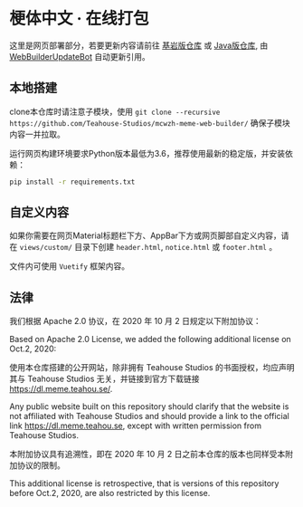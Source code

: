 # 梗体中文 · 在线打包

这里是网页部署部分，若要更新内容请前往 [基岩版仓库](https://github.com/Teahouse-Studios/mcwzh-meme-resourcepack-bedrock/) 或 [Java版仓库](https://github.com/Teahouse-Studios/mcwzh-meme-resourcepack/), 由 [WebBuilderUpdateBot](https://github.com/apps/webbuilderupdatebot) 自动更新引用。

## 本地搭建

clone本仓库时请注意子模块，使用 ```git clone --recursive https://github.com/Teahouse-Studios/mcwzh-meme-web-builder/``` 确保子模块内容一并拉取。

运行网页构建环境要求Python版本最低为3.6，推荐使用最新的稳定版，并安装依赖：

``` bash
pip install -r requirements.txt
```

## 自定义内容

如果你需要在网页Material标题栏下方、AppBar下方或网页脚部自定义内容，请在 `views/custom/` 目录下创建 `header.html`, `notice.html` 或 `footer.html` 。

文件内可使用 `Vuetify` 框架内容。

## 法律

我们根据 Apache 2.0 协议，在 2020 年 10 月 2 日规定以下附加协议：

Based on Apache 2.0 License, we added the following additional license on Oct.2, 2020:

使用本仓库搭建的公开网站，除非拥有 Teahouse Studios 的书面授权，均应声明其与 Teahouse Studios 无关，并链接到官方下载链接 <https://dl.meme.teahou.se/>.

Any public website built on this repository should clarify that the website is not affiliated with Teahouse Studios and should provide a link to the official link <https://dl.meme.teahou.se>, except with written permission from Teahouse Studios.

本附加协议具有追溯性，即在 2020 年 10 月 2 日之前本仓库的版本也同样受本附加协议的限制。

This additional license is retrospective, that is versions of this repository before Oct.2, 2020, are also restricted by this license.
